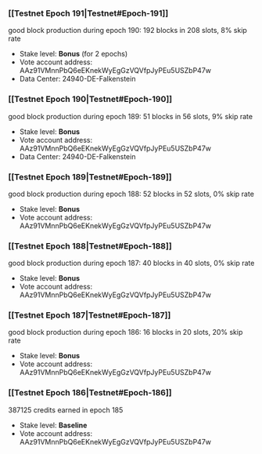 ### [[Testnet Epoch 191|Testnet#Epoch-191]]
good block production during epoch 190: 192 blocks in 208 slots, 8% skip rate
* Stake level: **Bonus** (for 2 epochs)
* Vote account address: AAz91VMnnPbQ6eEKnekWyEgGzVQVfpJyPEu5USZbP47w
* Data Center: 24940-DE-Falkenstein
### [[Testnet Epoch 190|Testnet#Epoch-190]]
good block production during epoch 189: 51 blocks in 56 slots, 9% skip rate
* Stake level: **Bonus**
* Vote account address: AAz91VMnnPbQ6eEKnekWyEgGzVQVfpJyPEu5USZbP47w
* Data Center: 24940-DE-Falkenstein
### [[Testnet Epoch 189|Testnet#Epoch-189]]
good block production during epoch 188: 52 blocks in 52 slots, 0% skip rate
* Stake level: **Bonus**
* Vote account address: AAz91VMnnPbQ6eEKnekWyEgGzVQVfpJyPEu5USZbP47w
### [[Testnet Epoch 188|Testnet#Epoch-188]]
good block production during epoch 187: 40 blocks in 40 slots, 0% skip rate
* Stake level: **Bonus**
* Vote account address: AAz91VMnnPbQ6eEKnekWyEgGzVQVfpJyPEu5USZbP47w
### [[Testnet Epoch 187|Testnet#Epoch-187]]
good block production during epoch 186: 16 blocks in 20 slots, 20% skip rate
* Stake level: **Bonus**
* Vote account address: AAz91VMnnPbQ6eEKnekWyEgGzVQVfpJyPEu5USZbP47w
### [[Testnet Epoch 186|Testnet#Epoch-186]]
387125 credits earned in epoch 185
* Stake level: **Baseline**
* Vote account address: AAz91VMnnPbQ6eEKnekWyEgGzVQVfpJyPEu5USZbP47w